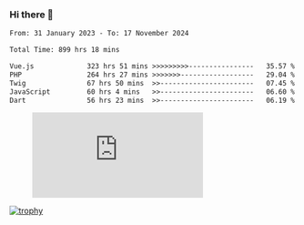 ### Hi there 👋
<!--START_SECTION:waka-->

```txt
From: 31 January 2023 - To: 17 November 2024

Total Time: 899 hrs 18 mins

Vue.js             323 hrs 51 mins >>>>>>>>>----------------   35.57 %
PHP                264 hrs 27 mins >>>>>>>------------------   29.04 %
Twig               67 hrs 50 mins  >>-----------------------   07.45 %
JavaScript         60 hrs 4 mins   >>-----------------------   06.60 %
Dart               56 hrs 23 mins  >>-----------------------   06.19 %
```

<!--END_SECTION:waka-->
<!-- 
- 🔭 I’m currently working on ...
- 🌱 I’m currently learning ...
- 👯 I’m looking to collaborate on ...
- 🤔 I’m looking for help with ...
- 💬 Ask me about ...
- 📫 How to reach me: ...
- 😄 Pronouns: ...
- ⚡ Fun fact: ... -->


<figure><embed src="https://wakatime.com/share/@jakihanif/43c5af78-a69f-4ced-8cfc-b0822aa9be8f.svg"></embed></figure>

[![trophy](https://github-profile-trophy.vercel.app/?username=jakihanif23&rank=-A,-A)](https://github.com/jakihanif23)
